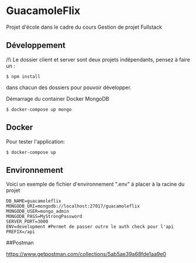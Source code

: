 # GuacamoleFlix

Projet d'école dans le cadre du cours Gestion de projet Fullstack

## Développement

/!\ Le dossier client et server sont deux projets indépendants, pensez à faire un :
```shell
$ npm install
```

dans chacun des dossiers pour pouvoir développer.

Démarrage du container Docker MongoDB
```shell
$ docker-compose up mongo
```
## Docker

Pour tester l'application:
```shell
$ docker-compose up
```

## Environnement
Voici un exemple de fichier d'environnement ".env" à placer à la racine du projet
```env
DB_NAME=guacamoleflix
MONGODB_URI=mongodb://localhost:27017/guacamoleflix
MONGODB_USER=mongo_admin
MONGODB_PASS=MyStrongPassword
SERVER_PORT=3000
ENV=development #Permet de passer outre le auth check pour l'api
PREFIX=/api
```

##Postman

https://www.getpostman.com/collections/5ab5ae39a68fde1aa9e0
